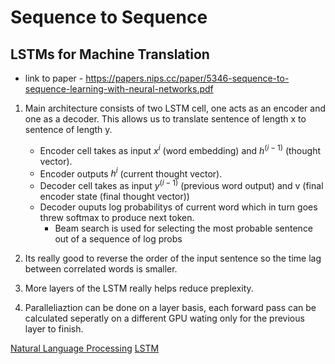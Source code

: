 # Sequence to Sequence
## LSTMs for Machine Translation
* link to paper - https://papers.nips.cc/paper/5346-sequence-to-sequence-learning-with-neural-networks.pdf

1) Main architecture consists of two LSTM cell, one acts as an encoder and one as a decoder. This allows us to translate sentence of length x to sentence of length y.
	- Encoder cell takes as input $x^i$ (word embedding) and $h^(i-1)$ (thought vector).
	- Encoder outputs $h^i$ (current thought vector).
	- Decoder cell takes as input $y^(i-1)$ (previous word output) and v (final encoder state (final thought vector))
	- Decoder ouputs log probabilitys of current word which in turn goes threw softmax to produce next token.
		- Beam search is used for selecting the most probable sentence out of a sequence of log probs

2) Its really good to reverse the order of the input sentence so the time lag between correlated words is smaller.
3) More layers of the LSTM really helps reduce preplexity.
4) Paralleliaztion can be done on a layer basis, each forward pass can be calculated seperatly on a different GPU wating only for the previous layer to finish.

[Natural Language Processing](Natural%20Language%20Processing.md)
[LSTM](LSTM.md)